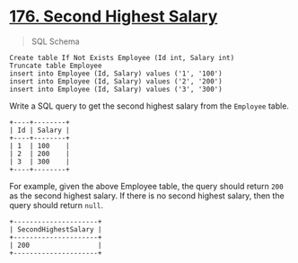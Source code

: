 # [176. Second Highest Salary](https://leetcode.com/problems/second-highest-salary)

> SQL Schema

    Create table If Not Exists Employee (Id int, Salary int)
    Truncate table Employee
    insert into Employee (Id, Salary) values ('1', '100')
    insert into Employee (Id, Salary) values ('2', '200')
    insert into Employee (Id, Salary) values ('3', '300')

Write a SQL query to get the second highest salary from the `Employee` table.

    +----+--------+
    | Id | Salary |
    +----+--------+
    | 1  | 100    |
    | 2  | 200    |
    | 3  | 300    |
    +----+--------+

For example, given the above Employee table, the query should return `200` as the second highest salary. If there is no second highest salary, then the query should return `null`.

    +---------------------+
    | SecondHighestSalary |
    +---------------------+
    | 200                 |
    +---------------------+
